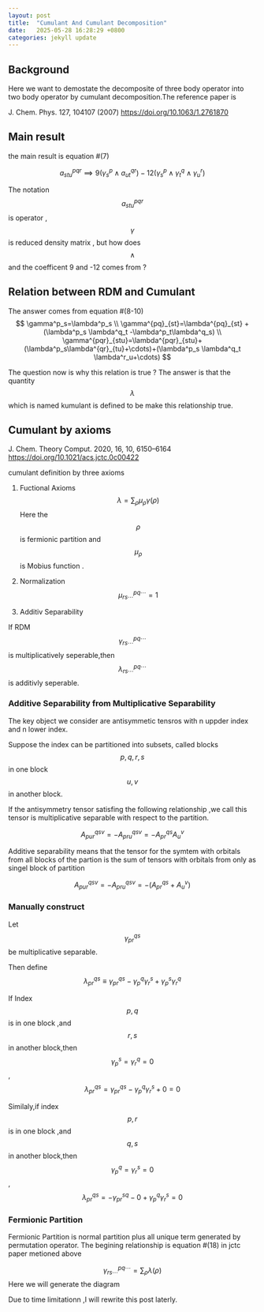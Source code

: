 ```yaml
---
layout: post
title:  "Cumulant And Cumulant Decomposition"
date:   2025-05-28 16:28:29 +0800
categories: jekyll update
---
```


## Background
Here we want to demostate the decomposite of three body operator into two body operator by cumulant decomposition.The reference paper is 

J. Chem. Phys. 127, 104107 (2007)
https://doi.org/10.1063/1.2761870

##  Main result
the main result is  equation \#(7) 

$$
a_{stu}^{pqr}\implies 9(\gamma^p_s \wedge a^{qr}_{ut}) -12 (\gamma^p_s \wedge \gamma^q_t \wedge \gamma^r_u)
$$

The notation $$a_{stu}^{pqr}$$ is operator ,$$\gamma$$ is reduced density matrix , but how does $$\wedge$$ and the coefficent 9 and -12 comes from ?
## Relation between RDM and Cumulant

The answer comes from equation \#(8-10)
$$
\gamma^p_s=\lambda^p_s \\
\gamma^{pq}_{st}=\lambda^{pq}_{st} + (\lambda^p_s \lambda^q_t -\lambda^p_t\lambda^q_s) \\
\gamma^{pqr}_{stu}=\lambda^{pqr}_{stu}+(\lambda^p_s\lambda^{qr}_{tu}+\cdots)+(\lambda^p_s \lambda^q_t \lambda^r_u+\cdots)
$$

The question now is why  this relation is true ? The answer is that the quantity $$\lambda$$ which is named kumulant is defined to be make this relationship true.
## Cumulant by axioms

J. Chem. Theory Comput. 2020, 16, 10, 6150–6164
https://doi.org/10.1021/acs.jctc.0c00422

cumulant definition by three axioms
 1. Fuctional Axioms $$
\lambda=\sum_\rho \mu_\rho \gamma(\rho) 
$$
Here the $$\rho$$ is fermionic partition and $$\mu_\rho$$ is Mobius function .
 2. Normalization $$
\mu^{pq\cdots}_{rs\cdots}=1
$$

 3. Additiv Separability

If RDM $$\gamma^{pq\cdots}_{rs\cdots}$$ is multiplicatively seperable,then $$\lambda^{pq\cdots}_{rs\cdots}$$ is additivly seperable.
###  Additive Separability from Multiplicative Separability
The key object we consider are antisymmetic tensros with n uppder index and n lower index.

Suppose the index can be partitioned into subsets, called blocks
$$
p,q,r,s 
$$
in one block $$u,v$$ in another block.

If the antisymmetry tensor satisfing the following relationship ,we call this tensor is multiplicative separable with respect to the partition.

$$
A_{pur}^{qsv}=-A_{pru}^{qsv}=-A_{pr}^{qs}A_{u}^{v}
$$

Additive separability means that the tensor for the symtem with orbitals from all blocks of the partion is the sum of tensors with orbitals from only as singel block of partition 

$$
A_{pur}^{qsv}=-A_{pru}^{qsv}=-(A_{pr}^{qs}+A_{u}^{v})
$$
### Manually construct
Let $$\gamma_{pr}^{qs}$$ be multiplicative separable.


Then  define
$$
\lambda_{pr}^{qs}\equiv \gamma_{pr}^{qs}-\gamma_p^q\gamma_r^s+\gamma_p^s\gamma_r^q
$$

If Index $$p,q$$ is in one block ,and $$r,s$$ in another block,then $$\gamma_p^s=\gamma_r^q=0$$,
$$
\lambda_{pr}^{qs}=\gamma_{pr}^{qs}-\gamma_p^q\gamma_r^s+0=0
$$

Similaly,if index $$p,r$$ is in one block ,and $$q,s$$ in another block,then $$\gamma_p^q=\gamma_r^s=0$$,
$$
\lambda_{pr}^{qs}=-\gamma_{pr}^{sq}-0+\gamma_p^q\gamma_r^s =0
$$
### Fermionic Partition

Fermionic Partition is normal partition plus all unique term generated by permutation operator.
The begining relationship is equation \#(18) in jctc paper metioned above

$$
\gamma^{pq\cdots}_{rs\cdots}=\sum_\rho \lambda(\rho)
$$
Here we will generate the diagram 

Due to time limitationn ,I will rewrite this post laterly.


[jekyll-gh]:   https://github.com/jekyll/jekyll
[jekyll-talk]: https://talk.jekyllrb.com/
